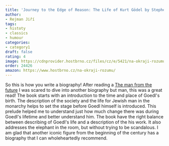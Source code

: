 ```yaml
---
title: 'Journey to the Edge of Reason: The Life of Kurt Gödel by Stephen Budiansky'
author:
- Rejman Jiří
tags:
- histoty
- classics
- humour
categories:
- category1
draft: false
rating: 4
image: https://cdnprovider.hostbrno.cz/files/cz/e/5421/na-okraji-rozumu_w350.jpeg.webp
order: 24426
amazon: https://www.hostbrno.cz/na-okraji-rozumu/
---
```


So this is how you write a biography! After reading a [The man from the future](blog_content/books/The-man-from-the-future.md)
I was scared to dive into another biography but man, this was a great read! The book starts with an introduction to the time and place of Goedl's birth. The description of the society and the life for Jewish man in the monarchy helps to set the stage before Goedl himself is introduced. This prelude helped me to understand  just how much change there was during Goedl's lifetime and better understand him. The book have the right balance between describing of Goedl's life and a description of the his work. It also addresses the elephant in the room, but without trying to be scandalous. I am glad that another iconic figure from the beginning of the century has a biography that I can wholeheartedly recommend.

<!--more-->
